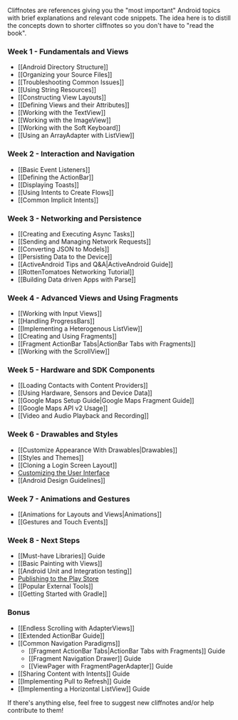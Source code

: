 Cliffnotes are references giving you the "most important" Android topics with brief explanations and relevant code snippets. The idea here is to distill the concepts down to shorter cliffnotes so you don't have to "read the book".

### Week 1 - Fundamentals and Views

* [[Android Directory Structure]]
* [[Organizing your Source Files]]
* [[Troubleshooting Common Issues]]
* [[Using String Resources]]
* [[Constructing View Layouts]]
* [[Defining Views and their Attributes]] 
* [[Working with the TextView]]
* [[Working with the ImageView]]
* [[Working with the Soft Keyboard]]
* [[Using an ArrayAdapter with ListView]]

### Week 2 - Interaction and Navigation

* [[Basic Event Listeners]]
* [[Defining the ActionBar]]
* [[Displaying Toasts]]
* [[Using Intents to Create Flows]]
* [[Common Implicit Intents]]

### Week 3 - Networking and Persistence

* [[Creating and Executing Async Tasks]]
* [[Sending and Managing Network Requests]]
* [[Converting JSON to Models]]
* [[Persisting Data to the Device]]
* [[ActiveAndroid Tips and Q&A|ActiveAndroid Guide]]
* [[RottenTomatoes Networking Tutorial]]
* [[Building Data driven Apps with Parse]]

### Week 4 - Advanced Views and Using Fragments

* [[Working with Input Views]]
* [[Handling ProgressBars]]
* [[Implementing a Heterogenous ListView]]
* [[Creating and Using Fragments]]
* [[Fragment ActionBar Tabs|ActionBar Tabs with Fragments]]
* [[Working with the ScrollView]]

### Week 5 - Hardware and SDK Components

* [[Loading Contacts with Content Providers]]
* [[Using Hardware, Sensors and Device Data]]
* [[Google Maps Setup Guide|Google Maps Fragment Guide]]
* [[Google Maps API v2 Usage]]
* [[Video and Audio Playback and Recording]]

### Week 6 - Drawables and Styles

* [[Customize Appearance With Drawables|Drawables]]
* [[Styles and Themes]]
* [[Cloning a Login Screen Layout]]
* [Customizing the User Interface](https://gist.github.com/nesquena/6c567083aec13d868017)
* [[Android Design Guidelines]]

### Week 7 - Animations and Gestures

* [[Animations for Layouts and Views|Animations]]
* [[Gestures and Touch Events]]

### Week 8 - Next Steps

* [[Must-have Libraries]] Guide
* [[Basic Painting with Views]]
* [[Android Unit and Integration testing]]
* [Publishing to the Play Store](http://goo.gl/mUlGL1)
* [[Popular External Tools]]
* [[Getting Started with Gradle]]

### Bonus

* [[Endless Scrolling with AdapterViews]]
* [[Extended ActionBar Guide]]
* [[Common Navigation Paradigms]]
  * [[Fragment ActionBar Tabs|ActionBar Tabs with Fragments]] Guide
  * [[Fragment Navigation Drawer]] Guide
  * [[ViewPager with FragmentPagerAdapter]] Guide
* [[Sharing Content with Intents]] Guide
* [[Implementing Pull to Refresh]] Guide
* [[Implementing a Horizontal ListView]] Guide
 
If there's anything else, feel free to suggest new cliffnotes and/or help contribute to them!